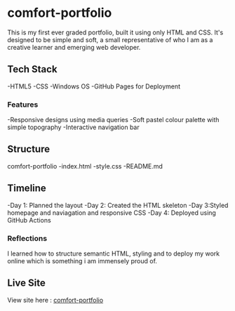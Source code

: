 # comfort-portfolio
This is my first ever graded portfolio, built it using only HTML and CSS. It's designed to be simple and soft, a small representative of who I am as a creative learner and emerging web developer.

## Tech Stack
-HTML5
-CSS
-Windows OS
-GitHub Pages for Deployment

 ### Features
 -Responsive designs using media queries
 -Soft pastel colour palette with simple topography
 -Interactive navigation bar

 ## Structure
 comfort-portfolio
 -index.html
 -style.css
 -README.md

 ## Timeline
 -Day 1: Planned the layout
 -Day 2: Created the HTML skeleton
 -Day 3:Styled homepage and naviagation and responsive CSS
 -Day 4: Deployed using GitHub Actions

 ### Reflections
 I learned how to structure semantic HTML, styling and to deploy my work online which is something i am immensely proud of.

 ## Live Site
 View site here : [comfort-portfolio](http://127.0.0.1:5500/index.html)
